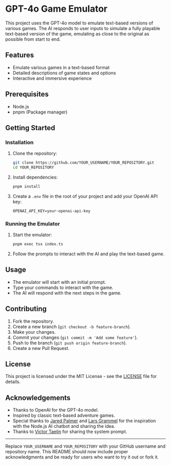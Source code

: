 # GPT-4o Game Emulator

This project uses the GPT-4o model to emulate text-based versions of various games. The AI responds to user inputs to simulate a fully playable text-based version of the game, emulating as close to the original as possible from start to end.

## Features

- Emulate various games in a text-based format
- Detailed descriptions of game states and options
- Interactive and immersive experience

## Prerequisites

- Node.js
- pnpm (Package manager)

## Getting Started

### Installation

1. Clone the repository:

   ```bash
   git clone https://github.com/YOUR_USERNAME/YOUR_REPOSITORY.git
   cd YOUR_REPOSITORY
   ```

2. Install dependencies:

   ```bash
   pnpm install
   ```

3. Create a `.env` file in the root of your project and add your OpenAI API key:

   ```
   OPENAI_API_KEY=your-openai-api-key
   ```

### Running the Emulator

1. Start the emulator:

   ```bash
   pnpm exec tsx index.ts
   ```

2. Follow the prompts to interact with the AI and play the text-based game.

## Usage

- The emulator will start with an initial prompt.
- Type your commands to interact with the game.
- The AI will respond with the next steps in the game.

## Contributing

1. Fork the repository.
2. Create a new branch (`git checkout -b feature-branch`).
3. Make your changes.
4. Commit your changes (`git commit -m 'Add some feature'`).
5. Push to the branch (`git push origin feature-branch`).
6. Create a new Pull Request.

## License

This project is licensed under the MIT License - see the [LICENSE](LICENSE) file for details.

## Acknowledgements

- Thanks to OpenAI for the GPT-4o model.
- Inspired by classic text-based adventure games.
- Special thanks to [Jared Palmer](https://twitter.com/jaredpalmer) and [Lars Grammel](https://twitter.com/lgrammel) for the inspiration with the Node.js AI chatbot and sharing the idea.
- Thanks to [Victor Taelin](https://twitter.com/VictorTaelin) for sharing the system prompt.

---

Replace `YOUR_USERNAME` and `YOUR_REPOSITORY` with your GitHub username and repository name. This README should now include proper acknowledgments and be ready for users who want to try it out or fork it.
